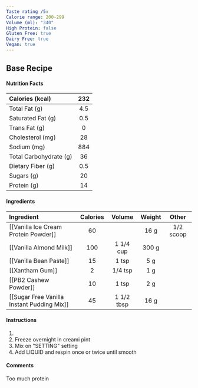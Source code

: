 ```yaml
---
Taste rating /5: 
Calorie range: 200-299
Volume (ml): "340"
High Protein: false
Gluten Free: true
Dairy Free: true
Vegan: true
---
```

## Base Recipe
#### Nutrition Facts
| Calories (kcal) | 232 |
| :-- | :--: |
| Total Fat (g) | 4.5 |
| Saturated Fat (g) | 0.5 |
| Trans Fat (g) | 0 |
| Cholesterol (mg) | 28 |
| Sodium (mg) | 884 |
| Total Carbohydrate (g) | 36 |
| Dietary Fiber (g) | 0.5 |
| Sugars (g) | 20 |
| Protein (g) | 14 |
#### Ingredients
| Ingredient | Calories | Volume | Weight | Other |
| :-- | :--: | :--: | :--: | :--: |
| [[Vanilla Ice Cream Protein Powder]] | 60 | | 16 g | 1/2 scoop |
| [[Vanilla Almond Milk]] | 100 | 1 1/4 cup | 300 g | |
| [[Vanilla Bean Paste]] | 15 | 1 tsp | 5 g | |
| [[Xantham Gum]] | 2 | 1/4 tsp | 1 g | |
| [[PB2 Cashew Powder]] | 10 | 1 tsp | 2 g | |
| [[Sugar Free Vanilla Instant Pudding Mix]] | 45 | 1 1/2 tbsp | 16 g |  |
#### Instructions

1. 
2. Freeze overnight in creami pint
3. Mix on "SETTING" setting
4. Add LIQUID and respin once or twice until smooth

#### Comments

Too much protein